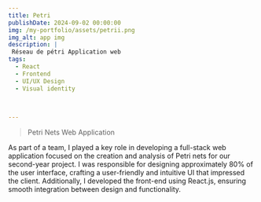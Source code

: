 ```yaml
---
title: Petri
publishDate: 2024-09-02 00:00:00
img: /my-portfolio/assets/petrii.png
img_alt: app img
description: |
 Réseau de pétri Application web 
tags:
  - React
  - Frontend
  - UI/UX Design
  - Visual identity
 

 
---
```




> Petri Nets Web Application

As part of a team, I played a key role in developing a full-stack web application focused on the creation and analysis of Petri nets for our second-year project. I was responsible for designing approximately 80% of the user interface, crafting a user-friendly and intuitive UI that impressed the client. Additionally, I developed the front-end using React.js, ensuring smooth integration between design and functionality.



